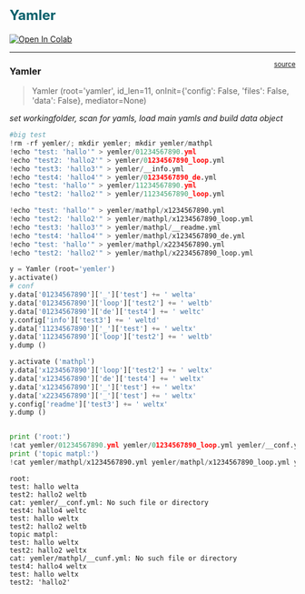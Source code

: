 # <font size='+2' color='#005F6A'>**Yamler**</font>


<!-- WARNING: THIS FILE WAS AUTOGENERATED! DO NOT EDIT! -->

<a href="https://colab.research.google.com/github/frankausberlin/lazystudent/blob/main/nbs/00_Yamler.ipynb" target="_parent"><img src="https://colab.research.google.com/assets/colab-badge.svg" alt="Open In Colab"/></a>

------------------------------------------------------------------------

<a
href="https://github.com/frankausberlin/lazystudent/blob/main/lazystudent/core.py#L9"
target="_blank" style="float:right; font-size:smaller">source</a>

### Yamler

>  Yamler (root='yamler', id_len=11, onInit={'config': False, 'files':
>              False, 'data': False}, mediator=None)

*set workingfolder, scan for yamls, load main yamls and build data
object*

``` python
#big test
!rm -rf yemler/; mkdir yemler; mkdir yemler/mathpl
!echo "test: 'hallo'" > yemler/01234567890.yml
!echo "test2: 'hallo2'" > yemler/01234567890_loop.yml
!echo "test3: 'hallo3'" > yemler/__info.yml
!echo "test4: 'hallo4'" > yemler/01234567890_de.yml
!echo "test: 'hallo'" > yemler/11234567890.yml
!echo "test2: 'hallo2'" > yemler/11234567890_loop.yml

!echo "test: 'hallo'" > yemler/mathpl/x1234567890.yml
!echo "test2: 'hallo2'" > yemler/mathpl/x1234567890_loop.yml
!echo "test3: 'hallo3'" > yemler/mathpl/__readme.yml
!echo "test4: 'hallo4'" > yemler/mathpl/x1234567890_de.yml
!echo "test: 'hallo'" > yemler/mathpl/x2234567890.yml
!echo "test2: 'hallo2'" > yemler/mathpl/x2234567890_loop.yml

y = Yamler (root='yemler')
y.activate()
# conf
y.data['01234567890']['_']['test'] += ' welta'
y.data['01234567890']['loop']['test2'] += ' weltb'
y.data['01234567890']['de']['test4'] += ' weltc'
y.config['info']['test3'] += ' weltd'
y.data['11234567890']['_']['test'] += ' weltx'
y.data['11234567890']['loop']['test2'] += ' weltb'
y.dump ()

y.activate ('mathpl')
y.data['x1234567890']['loop']['test2'] += ' weltx'
y.data['x1234567890']['de']['test4'] += ' weltx'
y.data['x1234567890']['_']['test'] += ' weltx'
y.data['x2234567890']['_']['test'] += ' weltx'
y.config['readme']['test3'] += ' weltx'
y.dump ()


print ('root:')
!cat yemler/01234567890.yml yemler/01234567890_loop.yml yemler/__conf.yml yemler/01234567890_de.yml yemler/11234567890.yml yemler/11234567890_loop.yml
print ('topic matpl:')
!cat yemler/mathpl/x1234567890.yml yemler/mathpl/x1234567890_loop.yml yemler/mathpl/__cunf.yml yemler/mathpl/x1234567890_de.yml yemler/mathpl/x2234567890.yml yemler/mathpl/x2234567890_loop.yml
```

    root:
    test: hallo welta
    test2: hallo2 weltb
    cat: yemler/__conf.yml: No such file or directory
    test4: hallo4 weltc
    test: hallo weltx
    test2: hallo2 weltb
    topic matpl:
    test: hallo weltx
    test2: hallo2 weltx
    cat: yemler/mathpl/__cunf.yml: No such file or directory
    test4: hallo4 weltx
    test: hallo weltx
    test2: 'hallo2'

